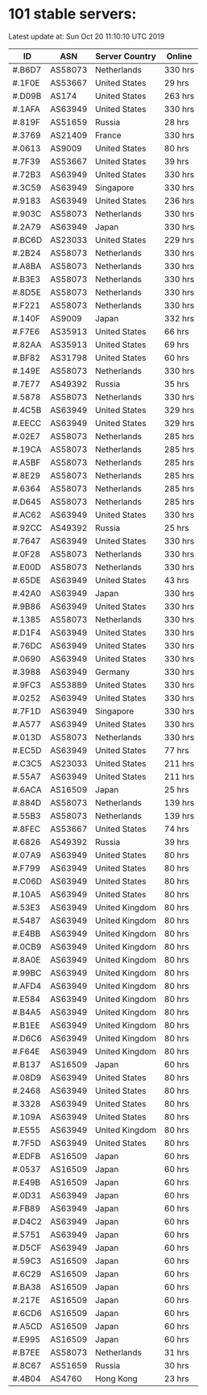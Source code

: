 # 101 stable servers:

Latest update at: Sun Oct 20 11:10:10 UTC 2019

| ID | ASN | Server Country | Online |
| -- | --- | -------------- | ------ |
| #.B6D7 | AS58073 | Netherlands | 330 hrs |
| #.1F0E | AS53667 | United States | 29 hrs |
| #.D09B | AS174 | United States | 263 hrs |
| #.1AFA | AS63949 | United States | 330 hrs |
| #.819F | AS51659 | Russia | 28 hrs |
| #.3769 | AS21409 | France | 330 hrs |
| #.0613 | AS9009 | United States | 80 hrs |
| #.7F39 | AS53667 | United States | 39 hrs |
| #.72B3 | AS63949 | United States | 330 hrs |
| #.3C59 | AS63949 | Singapore | 330 hrs |
| #.9183 | AS63949 | United States | 236 hrs |
| #.903C | AS58073 | Netherlands | 330 hrs |
| #.2A79 | AS63949 | Japan | 330 hrs |
| #.BC6D | AS23033 | United States | 229 hrs |
| #.2B24 | AS58073 | Netherlands | 330 hrs |
| #.A8BA | AS58073 | Netherlands | 330 hrs |
| #.B3E3 | AS58073 | Netherlands | 330 hrs |
| #.8D5E | AS58073 | Netherlands | 330 hrs |
| #.F221 | AS58073 | Netherlands | 330 hrs |
| #.140F | AS9009 | Japan | 332 hrs |
| #.F7E6 | AS35913 | United States | 66 hrs |
| #.82AA | AS35913 | United States | 69 hrs |
| #.BF82 | AS31798 | United States | 60 hrs |
| #.149E | AS58073 | Netherlands | 330 hrs |
| #.7E77 | AS49392 | Russia | 35 hrs |
| #.5878 | AS58073 | Netherlands | 330 hrs |
| #.4C5B | AS63949 | United States | 329 hrs |
| #.EECC | AS63949 | United States | 329 hrs |
| #.02E7 | AS58073 | Netherlands | 285 hrs |
| #.19CA | AS58073 | Netherlands | 285 hrs |
| #.A5BF | AS58073 | Netherlands | 285 hrs |
| #.8E29 | AS58073 | Netherlands | 285 hrs |
| #.6364 | AS58073 | Netherlands | 285 hrs |
| #.D645 | AS58073 | Netherlands | 285 hrs |
| #.AC62 | AS63949 | United States | 330 hrs |
| #.92CC | AS49392 | Russia | 25 hrs |
| #.7647 | AS63949 | United States | 330 hrs |
| #.0F28 | AS58073 | Netherlands | 330 hrs |
| #.E00D | AS58073 | Netherlands | 330 hrs |
| #.65DE | AS63949 | United States | 43 hrs |
| #.42A0 | AS63949 | Japan | 330 hrs |
| #.9B86 | AS63949 | United States | 330 hrs |
| #.1385 | AS58073 | Netherlands | 330 hrs |
| #.D1F4 | AS63949 | United States | 330 hrs |
| #.76DC | AS63949 | United States | 330 hrs |
| #.0690 | AS63949 | United States | 330 hrs |
| #.3988 | AS63949 | Germany | 330 hrs |
| #.9FC3 | AS53889 | United States | 330 hrs |
| #.0252 | AS63949 | United States | 330 hrs |
| #.7F1D | AS63949 | Singapore | 330 hrs |
| #.A577 | AS63949 | United States | 330 hrs |
| #.013D | AS58073 | Netherlands | 330 hrs |
| #.EC5D | AS63949 | United States | 77 hrs |
| #.C3C5 | AS23033 | United States | 211 hrs |
| #.55A7 | AS63949 | United States | 211 hrs |
| #.6ACA | AS16509 | Japan | 25 hrs |
| #.884D | AS58073 | Netherlands | 139 hrs |
| #.55B3 | AS58073 | Netherlands | 139 hrs |
| #.8FEC | AS53667 | United States | 74 hrs |
| #.6826 | AS49392 | Russia | 39 hrs |
| #.07A9 | AS63949 | United States | 80 hrs |
| #.F799 | AS63949 | United States | 80 hrs |
| #.C06D | AS63949 | United States | 80 hrs |
| #.10A5 | AS63949 | United States | 80 hrs |
| #.53E3 | AS63949 | United Kingdom | 80 hrs |
| #.5487 | AS63949 | United Kingdom | 80 hrs |
| #.E4BB | AS63949 | United Kingdom | 80 hrs |
| #.0CB9 | AS63949 | United Kingdom | 80 hrs |
| #.8A0E | AS63949 | United Kingdom | 80 hrs |
| #.99BC | AS63949 | United Kingdom | 80 hrs |
| #.AFD4 | AS63949 | United Kingdom | 80 hrs |
| #.E584 | AS63949 | United Kingdom | 80 hrs |
| #.B4A5 | AS63949 | United Kingdom | 80 hrs |
| #.B1EE | AS63949 | United Kingdom | 80 hrs |
| #.D6C6 | AS63949 | United Kingdom | 80 hrs |
| #.F64E | AS63949 | United Kingdom | 80 hrs |
| #.B137 | AS16509 | Japan | 60 hrs |
| #.08D9 | AS63949 | United States | 80 hrs |
| #.2468 | AS63949 | United States | 80 hrs |
| #.3328 | AS63949 | United States | 80 hrs |
| #.109A | AS63949 | United States | 80 hrs |
| #.E555 | AS63949 | United Kingdom | 80 hrs |
| #.7F5D | AS63949 | United States | 80 hrs |
| #.EDFB | AS16509 | Japan | 60 hrs |
| #.0537 | AS16509 | Japan | 60 hrs |
| #.E49B | AS16509 | Japan | 60 hrs |
| #.0D31 | AS63949 | Japan | 60 hrs |
| #.FB89 | AS63949 | Japan | 60 hrs |
| #.D4C2 | AS63949 | Japan | 60 hrs |
| #.5751 | AS63949 | Japan | 60 hrs |
| #.D5CF | AS63949 | Japan | 60 hrs |
| #.59C3 | AS16509 | Japan | 60 hrs |
| #.6C29 | AS16509 | Japan | 60 hrs |
| #.BA38 | AS16509 | Japan | 60 hrs |
| #.217E | AS16509 | Japan | 60 hrs |
| #.6CD6 | AS16509 | Japan | 60 hrs |
| #.A5CD | AS16509 | Japan | 60 hrs |
| #.E995 | AS16509 | Japan | 60 hrs |
| #.B7EE | AS58073 | Netherlands | 31 hrs |
| #.8C67 | AS51659 | Russia | 30 hrs |
| #.4B04 | AS4760 | Hong Kong | 23 hrs |


